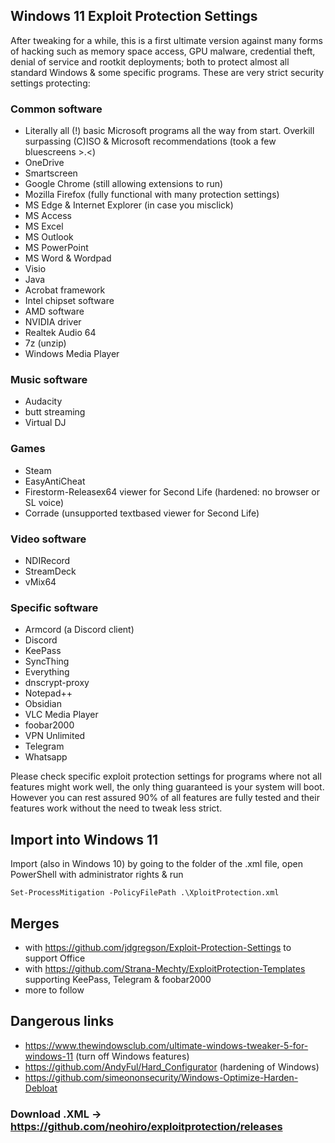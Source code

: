 ## Windows 11 Exploit Protection Settings

After tweaking for a while, this is a first ultimate version against many forms of hacking such as memory space access, GPU malware, credential theft, denial of service and rootkit deployments; both to protect almost all standard Windows & some specific programs. These are very strict security settings protecting:

### Common software

- Literally all (!) basic Microsoft programs all the way from start. Overkill surpassing (C)ISO & Microsoft recommendations
(took a few bluescreens >.<)
- OneDrive
- Smartscreen
- Google Chrome (still allowing extensions to run)
- Mozilla Firefox (fully functional with many protection settings)
- MS Edge & Internet Explorer (in case you misclick)
- MS Access
- MS Excel
- MS Outlook
- MS PowerPoint
- MS Word & Wordpad
- Visio
- Java
- Acrobat framework
- Intel chipset software
- AMD software
- NVIDIA driver
- Realtek Audio 64
- 7z (unzip)
- Windows Media Player

### Music software

- Audacity
- butt streaming
- Virtual DJ

### Games

- Steam
- EasyAntiCheat
- Firestorm-Releasex64 viewer for Second Life (hardened: no browser or SL voice)
- Corrade (unsupported textbased viewer for Second Life)

### Video software

- NDIRecord
- StreamDeck
- vMix64

### Specific software

- Armcord (a Discord client)
- Discord
- KeePass
- SyncThing
- Everything
- dnscrypt-proxy
- Notepad++
- Obsidian
- VLC Media Player
- foobar2000
- VPN Unlimited
- Telegram
- Whatsapp


Please check specific exploit protection settings for programs where not all features might work well, the only thing guaranteed is your system will boot. 
However you can rest assured 90% of all features are fully tested and their features work without the need to tweak less strict.



## Import into Windows 11
Import (also in Windows 10) by going to the folder of the .xml file, open PowerShell with administrator rights & run

`Set-ProcessMitigation -PolicyFilePath .\XploitProtection.xml`



## Merges

- with https://github.com/jdgregson/Exploit-Protection-Settings to support Office
- with https://github.com/Strana-Mechty/ExploitProtection-Templates supporting KeePass, Telegram & foobar2000
- more to follow

## Dangerous links

  - https://www.thewindowsclub.com/ultimate-windows-tweaker-5-for-windows-11 (turn off Windows features)
  - https://github.com/AndyFul/Hard_Configurator (hardening of Windows)
  - https://github.com/simeononsecurity/Windows-Optimize-Harden-Debloat

### Download .XML -> https://github.com/neohiro/exploitprotection/releases
